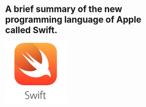 # A brief summary of the new programming language of Apple called Swift.

![Swift Logo](img/swift.png)

<!-- toc -->

## 